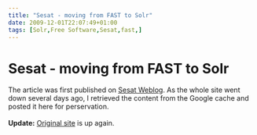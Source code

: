 ```yaml
---
title: "Sesat - moving from FAST to Solr"
date: 2009-12-01T22:07:49+01:00
tags: [Solr,Free Software,Sesat,fast,]
---
```


# Sesat - moving from FAST to Solr


The article was first published on <a href="http://sesat.no/moving-from-fast-to-solr-review.html">Sesat Weblog</a>. As 
the whole site went down several days ago, I retrieved the content from the Google cache and posted it here for 
perservation.<br><br><strong>Update:</strong> <a href="http://sesat.no/moving-from-fast-to-solr-review.html">Original 
site</a> is up again.<br><br><br><br><br>
